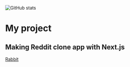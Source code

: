 ![GitHub stats](https://github-readme-stats.vercel.app/api?username=adidq)

# My project
## Making Reddit clone app with Next.js
[Rabbit](https://github.com/adidq/rabbit)
